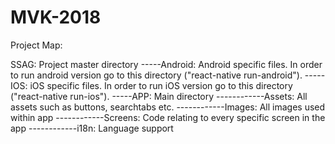 # MVK-2018

Project Map:

SSAG: Project master directory 
-----Android: Android specific files. In order to run android version go to this directory ("react-native run-android").
-----IOS: iOS specific files. In order to run iOS version go to this directory ("react-native run-ios").
-----APP: Main directory
------------Assets: All assets such as buttons, searchtabs etc.
------------Images: All images used within app
------------Screens: Code relating to every specific screen in the app
------------i18n: Language support
              
    
